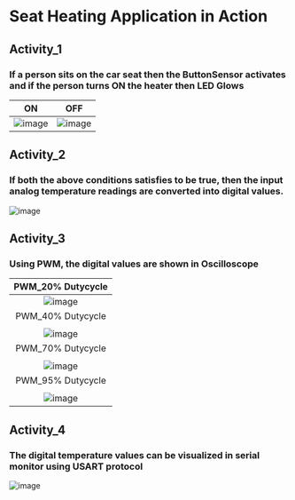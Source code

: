 # Seat Heating Application in Action

## Activity_1

### If a person sits on the car seat then the ButtonSensor activates and if the person turns ON the heater then LED Glows

|ON|OFF|
|:--:|:--:|
|![image](https://user-images.githubusercontent.com/67991189/116648970-004d7280-a99c-11eb-8b2d-3014292d2e42.png)|![image](https://user-images.githubusercontent.com/67991189/116648930-ead84880-a99b-11eb-9c34-1518f9fba3ae.png)|

## Activity_2
### If both the above conditions satisfies to be true, then the input analog temperature readings are converted into digital values.
![image](https://user-images.githubusercontent.com/67991189/116648893-d1cf9780-a99b-11eb-9fa7-bbb41a53a2b7.png)


## Activity_3

### Using PWM, the digital values are shown in Oscilloscope

|PWM_20% Dutycycle|
|:--:|
|![image](https://user-images.githubusercontent.com/67991189/116649043-24a94f00-a99c-11eb-8291-dd24d501e699.png)|
| PWM_40% Dutycycle|
|  |
|![image](https://user-images.githubusercontent.com/67991189/116649093-4276b400-a99c-11eb-9848-d30949ab5d34.png) | 
|PWM_70% Dutycycle|
|   |   
|![image](https://user-images.githubusercontent.com/67991189/116649167-5de1bf00-a99c-11eb-8032-72e54713cef7.png)|
| PWM_95% Dutycycle|
|  |
|![image](https://user-images.githubusercontent.com/67991189/116649211-75b94300-a99c-11eb-9830-2be9c1a4656a.png)|

## Activity_4

### The digital temperature values can be visualized in serial monitor using USART protocol
![image](https://user-images.githubusercontent.com/67991189/116649293-9c777980-a99c-11eb-8388-2b6b3e8f8484.png)
